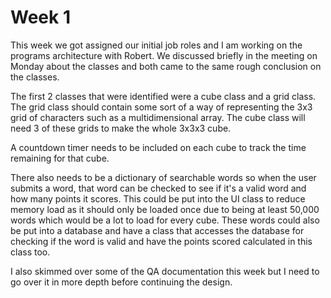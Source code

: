 # Week 1
This week we got assigned our initial job roles and I am working on the programs architecture with Robert. We discussed briefly in the meeting on Monday about the classes and both came to the same rough conclusion on the classes.

The first 2 classes that were identified were a cube class and a grid class. The grid class should contain some sort of a way of representing the 3x3 grid of characters such as a multidimensional array. The cube class will need 3 of these grids to make the whole 3x3x3 cube.

A countdown timer needs to be included on each cube to track the time remaining for that cube.

There also needs to be a dictionary of searchable words so when the user submits a word, that word can be checked to see if it's a valid word and how many points it scores. This could be put into the UI class to reduce memory load as it should only be loaded once due to being at least 50,000 words which would be a lot to load for every cube. These words could also be put into a database and have a class that accesses the database for checking if the word is valid and have the points scored calculated in this class too.

I also skimmed over some of the QA documentation this week but I need to go over it in more depth before continuing the design.
